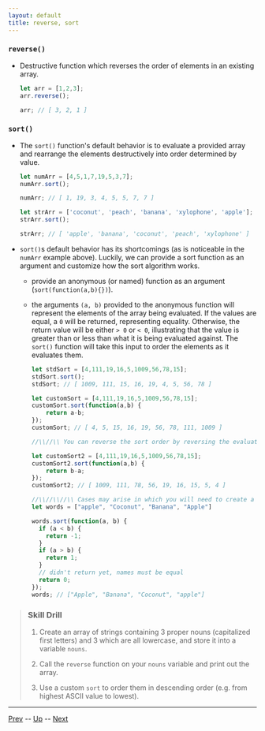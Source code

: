 ```yaml
---
layout: default
title: reverse, sort
---
```


### `reverse()`
* Destructive function which reverses the order of elements in an existing array.

  ```javascript
  let arr = [1,2,3];
  arr.reverse();
  
  arr; // [ 3, 2, 1 ]
  ```

### `sort()`
* The `sort()` function's default behavior is to evaluate a provided array and rearrange the elements destructively into order determined by value.

  ```javascript
  let numArr = [4,5,1,7,19,5,3,7];
  numArr.sort();
  
  numArr; // [ 1, 19, 3, 4, 5, 5, 7, 7 ]
  
  let strArr = ['coconut', 'peach', 'banana', 'xylophone', 'apple'];
  strArr.sort();
  
  strArr; // [ 'apple', 'banana', 'coconut', 'peach', 'xylophone' ]
  ```

* `sort()`s default behavior has its shortcomings (as is noticeable in the `numArr` example above). Luckily, we can provide a sort function as an argument and customize how the sort algorithm works.
  * provide an anonymous (or named) function as an argument (`sort(function(a,b){})`).
  * the arguments `(a, b)` provided to the anonymous function will represent the elements of the array being evaluated. If the values are equal, a `0` will be returned, representing equality. Otherwise, the return value will be either `> 0` or `< 0`, illustrating that the value is greater than or less than what it is being evaluated against. The `sort()` function will take this input to order the elements as it evaluates them.

    ```javascript
    let stdSort = [4,111,19,16,5,1009,56,78,15];
    stdSort.sort();
    stdSort; // [ 1009, 111, 15, 16, 19, 4, 5, 56, 78 ]
    
    let customSort = [4,111,19,16,5,1009,56,78,15];
    customSort.sort(function(a,b) {
	    return a-b;
    });
    customSort; // [ 4, 5, 15, 16, 19, 56, 78, 111, 1009 ]
    
    //\\//\\ You can reverse the sort order by reversing the evaluation order//\\//\\
    
    let customSort2 = [4,111,19,16,5,1009,56,78,15];
    customSort2.sort(function(a,b) {
	    return b-a;
    });
    customSort2; // [ 1009, 111, 78, 56, 19, 16, 15, 5, 4 ]
    
    //\\//\\//\\ Cases may arise in which you will need to create a custom comparator:
    let words = ["apple", "Coconut", "Banana", "Apple"]
    
    words.sort(function(a, b) {
      if (a < b) {
        return -1;
      }
      if (a > b) {
        return 1;
      }
      // didn't return yet, names must be equal
      return 0;
    });
    words; // ["Apple", "Banana", "Coconut", "apple"]
    ```

> ### Skill Drill
> 1. Create an array of strings containing 3 proper nouns (capitalized first letters) and 3 which are all lowercase, and store it into a variable `nouns`.  
>
> 1. Call the `reverse` function on your `nouns` variable and print out the array.
>
> 1. Use a custom `sort` to order them in descending order (e.g. from highest ASCII value to lowest).

<hr>

[Prev](shiftUnshift.md) -- [Up](README.md) -- [Next](indexOfLastIndexOf.md)

